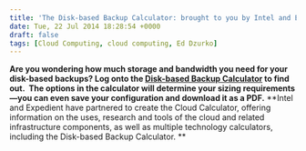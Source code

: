 ```yaml
---
title: 'The Disk-based Backup Calculator: brought to you by Intel and Expedient Data Centers'
date: Tue, 22 Jul 2014 18:28:54 +0000
draft: false
tags: [Cloud Computing, cloud computing, Ed Dzurko]
---
```


**Are you wondering how much storage and bandwidth you need for your disk-based backups? Log onto the [Disk-based Backup Calculator](http://thecloudcalculator.com/calculators/disk-backup.html) to find out.  The options in the calculator will determine your sizing requirements—you can even save your configuration and download it as a PDF.** **Intel and Expedient have partnered to create the Cloud Calculator, offering information on the uses, research and tools of the cloud and related infrastructure components, as well as multiple technology calculators, including the Disk-based Backup Calculator. **